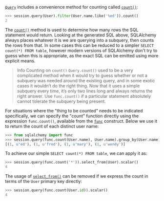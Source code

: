 [`Query`](http://docs.sqlalchemy.org/query.html#sqlalchemy.orm.query.Query "sqlalchemy.orm.query.Query") includes a convenience method for counting called [`count()`](http://docs.sqlalchemy.org/query.html#sqlalchemy.orm.query.Query.count "sqlalchemy.orm.query.Query.count"):
    
```python    
>>> session.query(User).filter(User.name.like('%ed')).count()
2
```

The [`count()`](http://docs.sqlalchemy.org/query.html#sqlalchemy.orm.query.Query.count "sqlalchemy.orm.query.Query.count") method is used to determine how many rows the SQL statement would return. Looking at the generated SQL above, SQLAlchemy always places whatever it is we are querying into a subquery, then counts the rows from that. In some cases this can be reduced to a simpler `SELECT count(*) FROM table`, however modern versions of SQLAlchemy don't try to guess when this is appropriate, as the exact SQL can be emitted using more explicit means.

> Info Counting on `count()`
`Query.count()` used to be a very complicated method when it would try to guess whether or not a subquery was needed around the existing query, and in some exotic cases it wouldn’t do the right thing. Now that it uses a simple subquery every time, it’s only two lines long and always returns the right answer. Use `func.count()` if a particular statement absolutely cannot tolerate the subquery being present.

For situations where the "thing to be counted" needs to be indicated specifically, we can specify the "count" function directly using the expression `func.count()`, available from the [`func`](http://docs.sqlalchemy.org/core/sqlelement.html#sqlalchemy.sql.expression.func "sqlalchemy.sql.expression.func") construct. Below we use it to return the count of each distinct user name:
    
```python    
>>> from sqlalchemy import func
>>> session.query(func.count(User.name), User.name).group_by(User.name).all()
[(1, u'ed'), (1, u'fred'), (1, u'mary'), (1, u'wendy')]
```

To achieve our simple `SELECT count(*) FROM table`, we can apply it as:
    
```python    
>>> session.query(func.count('*')).select_from(User).scalar()
4
```

The usage of [`select_from()`](http://docs.sqlalchemy.org/query.html#sqlalchemy.orm.query.Query.select_from "sqlalchemy.orm.query.Query.select_from") can be removed if we express the count in terms of the `User` primary key directly:
    
```python    
>>> session.query(func.count(User.id)).scalar()
4
```
